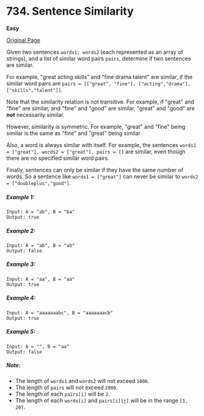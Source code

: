 # 734. Sentence Similarity

**Easy**

[Original Page](https://leetcode.com/problems/sentence-similarity/)

Given two sentences `words1, words2` (each represented as an array of strings), and a list of similar word pairs `pairs`, determine if two sentences are similar.

For example, "great acting skills" and "fine drama talent" are similar, if the similar word pairs are `pairs = [["great", "fine"], ["acting","drama"], ["skills","talent"]]`.

Note that the similarity relation is not transitive. For example, if "great" and "fine" are similar, and "fine" and "good" are similar, "great" and "good" are __not__ necessarily similar.

However, similarity is symmetric. For example, "great" and "fine" being similar is the same as "fine" and "great" being similar.

Also, a word is always similar with itself. For example, the sentences `words1 = ["great"], words2 = ["great"], pairs = []` are similar, even though there are no specified similar word pairs.

Finally, sentences can only be similar if they have the same number of words. So a sentence like `words1 = ["great"]` can never be similar to `words2 = ["doubleplus","good"]`.

##### Example 1:
```
Input: A = "ab", B = "ba"
Output: true
```

##### Example 2:
```
Input: A = "ab", B = "ab"
Output: false
```

##### Example 3:
```
Input: A = "aa", B = "aa"
Output: true
```

##### Example 4:
```
Input: A = "aaaaaaabc", B = "aaaaaaacb"
Output: true
```

##### Example 5:
```
Input: A = "", B = "aa"
Output: false
```

##### Note:
- The length of `words1` and `words2` will not exceed `1000`.
- The length of `pairs` will not exceed `2000`.
- The length of each `pairs[i]` will be `2`.
- The length of each `words[i]` and `pairs[i][j]` will be in the range `[1, 20]`.
